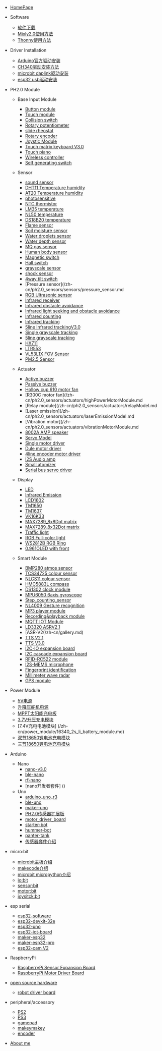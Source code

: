 - [HomePage](/zh-cn/homepage.md)

- Software
  - [软件下载](/zh-cn/software_download.md)
  - [Mixly2.0使用方法](/zh-cn/mixly.md)
  - [Thonny使用方法](/zh-cn/details.md)

- Driver Installation
  - [Arduino官方驱动安装](/zh-cn/details.md)
  - [CH340驱动安装方法](/zh-cn/details.md)
  - [microbit daplink驱动安装](/zh-cn/driver/microbit_daplink_driver.md)
  - [esp32 usb驱动安装](/zh-cn/driver/esp32_driver.md)

- PH2.0 Module
  - Base Input Module
    - [Button module](/zh-cn/gallery.md)
    - [Touch module](/zh-cn/gallery.md)
    - [Collision switch](/zh-cn/gallery.md)
    - [Rotary potentiometer](/zh-cn/gallery.md)
    - [slide rheostat](/zh-cn/gallery.md)
    - [Rotary encoder](/zh-cn/gallery.md)
    - [Joystic Module](/zh-cn/gallery.md)
    - [Touch matrix keyboard V3.0](/zh-cn/gallery.md)
    - [Touch piano](/zh-cn/gallery.md)
    - [Wireless controller](/zh-cn/gallery.md)
    - [Self generating switch]()

  - Sensor
    - [sound sensor](/zh-cn/gallery.md)
    - [DHT11 Temperature humidity](/zh-cn/gallery.md)
    - [AT20 Temperature humidity](/zh-cn/gallery.md)
    - [photosensitive](/zh-cn/gallery.md)
    - [NTC thermistor](/zh-cn/gallery.md)
    - [LM35 temperature](/zh-cn/gallery.md)
    - [NL50 temperature](/zh-cn/gallery.md)
    - [DS18B20 temperature](/zh-cn/gallery.md)
    - [Flame sensor](/zh-cn/ph2.0_sensors/sensors/flame_sensor.md)
    - [Soil moisture sensor](/zh-cn/ph2.0_sensors/sensors/soil_moisture_sensor.md)
    - [Water droplets sensor](/zh-cn/ph2.0_sensors/sensors/water_droplets_sensor.md)
    - [Water depth sensor](/zh-cn/ph2.0_sensors/sensors/water_depth_sensor.md)
    - [MQ gas sensor](/zh-cn/ph2.0_sensors/sensors/mq_gas_sensor.md)
    - [Human body sensor](/zh-cn/ph2.0_sensors/sensors/human_body_sensor.md)
    - [Magnetic switch](/zh-cn/ph2.0_sensors/sensors/magnetic-switch_sensor.md)
    - [Hall switch](/zh-cn/ph2.0_sensors/sensors/Hall_witch_sensor.md)
    - [grayscale sensor](/zh-cn/ph2.0_sensors/sensors/grayscale_sensor.md)
    - [shock sensor](/zh-cn/ph2.0_sensors/sensors/shock_sensor.md)
    - [4way tilt switch](/zh-cn/ph2.0_sensors/sensors/tilt_switch_sensor.md)
    - [Pressure sensor](/zh-cn/ph2.0_sensors/sensors/pressure_sensor.md
    - [RGB Ultrasonic sensor](/zh-cn/ph2.0_sensors/sensors/rus_04.md)
    - [Infrared receiver](/zh-cn/sensors/irReceiverModel.md)
    - [Infrared obstacle avoidance](/zh-cn/gallery.md)
    - [Infrared light seeking and obstacle avoidance](/zh-cn/gallery.md)
    - [Infrared counting](/zh-cn/gallery.md)
    - [Infrared tracking](/zh-cn/gallery.md)
    - [5line Infrared trackingV3.0](/zh-cn/gallery.md)
    - [Single grayscale tracking](/zh-cn/gallery.md)
    - [5line grayscale tracking](/zh-cn/gallery.md)
    - [HX711](/zh-cn/)
    - [LTR553](/zh-cn/gallery.md)
    - [VL53L1X FOV Sensor]()
    - [PM2.5 Sensor]()

  - Actuator
    - [Active buzzer](/zh-cn/sensors/actuators/buzzerModel.md)
    - [Passive buzzer](/zh-cn/sensors/actuators/passiveBuzzerModel.md)
    - [Hollow cup 610 motor fan](/zh-cn/ph2.0_sensors/actuators/motorModelV2.md)
    - [R300C motor fan](/zh-cn/ph2.0_sensors/actuators/highPowerMotorModule.md
    - [Relay module](/zh-cn/ph2.0_sensors/actuators/relayModel.md
    - [Laser emission](/zh-cn/ph2.0_sensors/actuators/laserEmissionModel.md
    - [Vibration motor](/zh-cn/ph2.0_sensors/actuators/vibrationMotorModule.md
    - [8002A AMP speaker](/zh-cn/ph2.0_sensors/actuators/8002A_amp_speaker.md)
    - [Servo Model](/zh-cn/ph2.0_sensors/actuators/servoModel.md)
    - [Single motor driver](/zh-cn/ph2.0_sensors/actuators/)
    - [Dule motor driver](/zh-cn/ph2.0_sensors/actuators/highSpeedMiniMotorDriveBoardModel.md)
    - [4line encoder motor driver](/zh-cn/ph2.0_sensors/actuators/4line_encoder_motor_driver.md)
    - [I2S Audio amp ](/zh-cn/ph2.0_sensors/I2S_audio_amp.md)
    - [Small atomizer](/zh-cn/ph2.0_sensors/amall_atomizer.md)
    - [Serial bus servo driver](/zh-cn/ph2.0_sensors/serial_bus_servo_driver.md)

  - Display
    - [LED](/zh-cn/ph2.0_sensors/displayers/LED.md)
    - [Infrared Emission](/zh-cn/ph2.0_sensors/actuators/infraredEmissionModel.md)
    - [LCD1602](/zh-cn/ph2.0_sensors/displayers/LCD1602.md)
    - [TM1650](/zh-cn/ph2.0_sensors/displayers/TM1650.md)
    - [TM1637](/zh-cn/ph2.0_sensors/displayers/TM1637.md)
    - [VK16K33](/zh-cn/ph2.0_sensors/displayers/4_digit_7_segment_v2.0.md)
    - [MAX7289_8x8Dot matrix](/zh-cn/ph2.0_sensors/displayers/8x8LedDisplay.md)
    - [MAX7289_8x32Dot matrix](/zh-cn/ph2.0_sensors/displayers/8x32LedDisplay.md)
    - [Traffic light](/zh-cn/ph2.0_sensors/displayers/trafficLights.md)
    - [RGB Full-color light](/zh-cn/ph2.0_sensors/displayers/RGB.md)
    - [WS2812B RGB Ring](/zh-cn/ph2.0_sensors/displayers/RGBRing.md)
    - [0.961OLED with front](/zh-cn/ph2.0_sensors/displayers/GT20L16S1Y_OLED.md)

  - Smart Module
    - [BMP280 atmos sensor](/zh-cn/ph2.0_sensors/smart_module/BMP280_atmos_sensor.md)
    - [TCS34725 colour sensor](/zh-cn/ph2.0_sensors/smart_module/TCS34725_colour_sensor.md)
    - [NLCS11 colour sensor](/zh-cn/ph2.0_sensors/smart_module/NLCS11_colour_sensor.md)
    - [HMC5883L compass](/zh-cn/gallery.md)
    - [DS1302 clock module](/zh-cn/gallery.md)
    - [MPU6050 6axis gyroscope](/zh-cn/ph2.0_sensors/smart_module/MPU6050_6axis_gyroscope.md)
    - [Step_counting_sensor](/zh-cn/gallery.md)
    - [NL4009 Gesture recognition](/zh-cn/gallery.md)
    - [MP3 player module](/zh-cn/gallery.md)
    - [Recording&playback module](/zh-cn/gallery.md)
    - [MQTT IOT Module](/zh-cn/gallery.md)
    - [LD3320 ASRV2.1](/zh-cn/gallery.md)
    - [ASR-V2(/zh-cn/gallery.md)
    - [TTS V2.1](/zh-cn/gallery.md)
    - [TTS V3.0](/zh-cn/gallery.md)
    - [I2C-IO expansion board](/zh-cn/gallery.md)
    - [I2C cascade expansion board](/zh-cn/)
    - [RFID-RC522 module](/zh-cn/gallery.md)
    - [I2S-MEMS microphone](/zh-cn/gallery.md)
    - [Fingerprint identification]()
    - [Millimeter wave radar]()
    - [GPS module]()

- Power Module
    - [5V电源]()
    - [升降压舵机电源]()
    - [MPPT太阳能充电板]()
    - [3.7V升压充电模块](/zh-cn//power_module/3.7v_battery_module.md)
    - [7.4V充电电池模块] (/zh-cn/power_module/16340_2s_li_battery_module.md)
    - [双节18650锂电池充电模块](/zh-cn//power_module/18650_2s_li_battery_module.md)
    - [三节18650锂电池充电模块](/zh-cn//power_module/18650_3s_li_battery_module.md)

- Arduino 
  - Nano
    - [nano-v3.0](/general/algorithm/data-structures/stack/README.zh-CN.md)
    - [ble-nano](/general/algorithm/data-structures/queue/README.zh-CN.md)
    - [rf-nano](/general/algorithm/data-structures/queue/README.zh-CN.md)
    - [nano开发者套件] ()
  - Uno
    - [arduino_uno_r3](/Arduino/UnoR3/README.zh-CN.md)
    - [ble-uno](/Arduino/ble-uno/README.zh-CN.md)
    - [maker-uno](/Arduino/maker-uno/README.zh-CN.md)
    - [PH2.0传感器扩展板](/Arduino/PH2.0_externtion_borad/README.zh-CN.md)
    - [motor_driver_board](/Arduino/motor_driver_board/README.zh-CN.md)
    - [starter-bot]()
    - [hummer-bot]()
    - [panter-tank]()
    - [传感器套件介绍]()

- micro:bit
    - [microbit主板介绍](https://microbit.org/zh-cn/get-started/features/overview/)
    - [makecode介绍](/zh-cn/microbit/makecode/MakeCode使用介绍.md)
    - [microbit micropython介绍](/zh-cn/micro_bit/microbit_micropython/microbit_micropython.md)
    - [io:bit](/zh-cn/micro_bit/iot_bit.md)
    - [sensor:bit](/zh-cn/micro_bit/sensorbit.md)
    - [motor:bit](/zh-cn/micro_bit/motorbit.md)
    - [joysitck:bit](/zh-cn/micro_bit/joystickbit.md)

- esp serial
    - [esp32-software](en/esp32/esp32_software_instructions/esp32_software_instructions.md)
    - [esp32-devkit-32e](en/esp32/esp32_devkit_32e/esp32_devkit_32e.md)
    - [esp32-uno](en/esp32/esp32-uno/esp32-uno.md)
    - [esp32-iot-board](en/esp32/esp32_iot_board/esp32_iot_board.md)
    - [maker-esp32](en/esp32/maker_esp32/maker_esp32.md)
    - [maker-esp32-pro](en/esp32/maker_esp32_pro/maker_esp32_pro.md)
    - [esp32-cam V2](en/esp32/ESP32_CAM/ESP32_CAM.md)
- RaspberryPi
    - [RaspberryPi Sensor Expansion Board](en/raspberrypi/raspberrypi_sensor_board/raspberrypi_sensor_board.md)
    - [RaspberryPi Motor Driver Board](en/raspberrypi/raspberrypi_motordriver_board/raspberrypi_motordriver_board.md)

- [open source hardware](/zh-cn/)
  - [robot driver board]()

- peripheral/accessory
  - [PS2]()
  - [PS3]()
  - [gamepad](//gamepad/README.zh-CN.md)
  - [makeymakey]()
  - [encoder]()

- [About me](/zh-cn/about.md)



